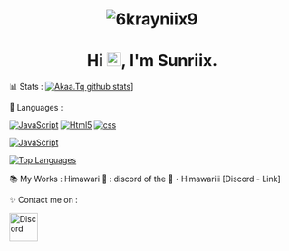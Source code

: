 <h1 align="center"> <img src="https://komarev.com/ghpvc/?username=6krayniix9&label=Profile%20views&color=0e75b6&style=flat" alt="6krayniix9" /> </h1>


<h1 align="center">Hi <img width="25px" src="https://media.giphy.com/media/hvRJCLFzcasrR4ia7z/giphy.gif">, I'm Sunriix.</h1>

📊 Stats :
[![Akaa.Tq github stats](https://github-readme-stats.vercel.app/api?username=6krayniix9&show_icons=true&theme=midnight-purple&count_private=false)](https://github.com/6krayniix9)]

📌 Languages :
<p>
        <a href="http://www.open-std.org/jtc1/sc22/wg14/"><img alt="JavaScript" src="https://img.shields.io/badge/-JavaScript-f0db4f?logo=JavaScript&logoColor=white" /></a>
    <a href="https://www.w3.org/TR/2017/REC-html52-20171214/"><img alt="Html5" src = "https://img.shields.io/badge/-HTML5-E34F26?logo=html5&logoColor=white"/></a>
    <a href="https://www.w3.org/TR/CSS/#css"><img alt="css" src="https://img.shields.io/badge/-CSS-00A6FF?logo=css3&logoColor=white" /></a>
<p>
    <a href="http://www.open-std.org/jtc1/sc22/wg14/"><img alt="JavaScript" src="https://img.shields.io/badge/-JavaScript-f0db4f?logo=JavaScript&logoColor=white" /></a>
</p>

[![Top Languages](https://github-readme-stats.vercel.app/api/top-langs/?username=6krayniix9&layout=compact&theme=midnight-purple)](https://github.com/6krayniix9)

📚 My Works :
Himawari 🌟 : discord of the 🌟・Himawariii [Discord - Link]

✨ Contact me on :
<p>
        <a href="https://discord.gg/nzteamserver"><img width = "50px" alt="Discord" src="https://cdn4.iconfinder.com/data/icons/logos-and-brands/512/91_Discord_logo_logos-512.png" /></a>
<p>
